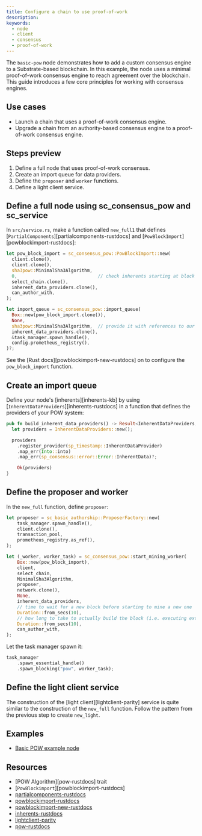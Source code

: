 ```yaml
---
title: Configure a chain to use proof-of-work
description:
keywords:
  - node
  - client
  - consensus
  - proof-of-work
---
```


The `basic-pow` node demonstrates how to add a custom consensus engine to a Substrate-based blockchain.
In this example, the node uses a minimal proof-of-work consensus engine to reach agreement over the blockchain.
This guide introduces a few core principles for working with consensus engines.

## Use cases

- Launch a chain that uses a proof-of-work consensus engine.
- Upgrade a chain from an authority-based consensus engine to a proof-of-work consensus engine.

## Steps preview

1. Define a full node that uses proof-of-work consensus.
1. Create an import queue for data providers.
1. Define the `proposer` and `worker` functions.
1. Define a light client service.

## Define a full node using sc_consensus_pow and sc_service

In `src/service.rs`, make a function called `new_full1` that defines [`PartialComponents`][partialcomponents-rustdocs] and [`PowBlockImport`][powblockimport-rustdocs]:

```rust
let pow_block_import = sc_consensus_pow::PowBlockImport::new(
  client.clone(),
  client.clone(),
  sha3pow::MinimalSha3Algorithm,
  0,                              // check inherents starting at block 0
  select_chain.clone(),
  inherent_data_providers.clone(),
  can_author_with,
);

let import_queue = sc_consensus_pow::import_queue(
  Box::new(pow_block_import.clone()),
  None,
  sha3pow::MinimalSha3Algorithm,  // provide it with references to our client
  inherent_data_providers.clone(),
  &task_manager.spawn_handle(),
  config.prometheus_registry(),
)?;
```

See the [Rust docs][powblockimport-new-rustdocs] on to configure the `pow_block_import` function.

## Create an import queue

Define your node's [inherents][inherents-kb] by using [`InherentDataProviders`][inherents-rustdocs] in a function that defines the providers of your POW system:

```rust
pub fn build_inherent_data_providers() -> Result<InherentDataProviders, ServiceError> {
  let providers = InherentDataProviders::new();

  providers
    .register_provider(sp_timestamp::InherentDataProvider)
    .map_err(Into::into)
    .map_err(sp_consensus::error::Error::InherentData)?;

    Ok(providers)
}
```

## Define the proposer and worker

In the `new_full` function, define `proposer`:

```rust
let proposer = sc_basic_authorship::ProposerFactory::new(
    task_manager.spawn_handle(),
    client.clone(),
    transaction_pool,
    prometheus_registry.as_ref(),
);

let (_worker, worker_task) = sc_consensus_pow::start_mining_worker(
    Box::new(pow_block_import),
    client,
    select_chain,
    MinimalSha3Algorithm,
    proposer,
    network.clone(),
    None,
    inherent_data_providers,
    // time to wait for a new block before starting to mine a new one
    Duration::from_secs(10),
    // how long to take to actually build the block (i.e. executing extrinsics)
    Duration::from_secs(10),
    can_author_with,
);
```

Let the task manager spawn it:

```rust
task_manager
    .spawn_essential_handle()
    .spawn_blocking("pow", worker_task);
```

## Define the light client service

The construction of the [light client][lightclient-parity] service is quite similar to the construction of the `new_full` function.
Follow the pattern from the previous step to create `new_light`.

## Examples

- [Basic POW example node](https://github.com/substrate-developer-hub/substrate-how-to-guides/tree/main/example-code/consensus-nodes/POW)

## Resources

- [POW Algorithm][pow-rustdocs] trait
- [`PowBlockimport`][powblockimport-rustdocs]
- [partialcomponents-rustdocs](https://paritytech.github.io/substrate/master/sc_service/struct.PartialComponents.html)
- [powblockimport-rustdocs](https://paritytech.github.io/substrate/master/sc_consensus_pow/struct.PowBlockImport.html)
- [powblockimport-new-rustdocs](https://paritytech.github.io/substrate/master/sc_consensus_pow/struct.PowBlockImport.html#method.new_full)
- [inherents-rustdocs](https://paritytech.github.io/substrate/master/sp_inherents/struct.InherentDataProviders.html)
- [lightclient-parity](https://www.parity.io/what-is-a-light-client/)
- [pow-rustdocs](https://paritytech.github.io/substrate/master/sc_consensus_pow/trait.PowAlgorithm.html)
